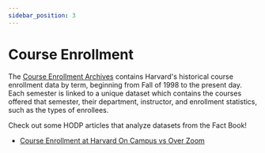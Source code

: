 ```yaml
---
sidebar_position: 3
---
```


# Course Enrollment

The [Course Enrollment Archives](https://registrar.fas.harvard.edu/links/archive/enrollment-reports) contains Harvard's historical course enrollment data by term, beginning from Fall of 1998 to the present day. Each semester is linked to a unique dataset which contains the courses offered that semester, their department, instructor, and enrollment statistics, such as the types of enrollees.

Check out some HODP articles that analyze datasets from the Fact Book!
- [Course Enrollment at Harvard On Campus vs Over Zoom](https://www.hodp.org/project/harvard-endowment-is-it-as-high-performing-as-we-think/](https://www.hodp.org/project/harvard-university-hefty-tuition-with-healthy-financial-aid/](https://www.hodp.org/project/course-enrollments/)https://www.hodp.org/project/course-enrollments/))
